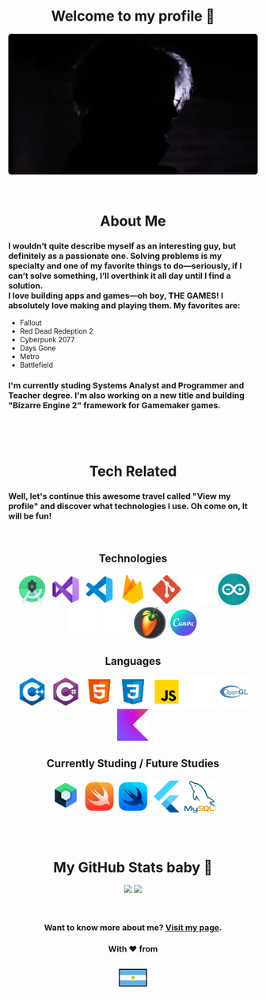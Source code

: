 <div align="center">
  <div>
    <h1>Welcome to my profile 👋</h1>
    <img src="./assets/background_alt.png" width=512px height=auto alt="Bruno Photo">
  </div>

  <br>
  <br>

  <h1>About Me</h1>
  <div align="left">
    <h3>I wouldn’t quite describe myself as an interesting guy, but definitely as a passionate one. Solving problems is my specialty and one of my favorite things to do—seriously, if I can’t solve something, I’ll overthink it all day until I find a solution.<br>I love building apps and games—oh boy, THE GAMES! I absolutely love making and playing them. My favorites are:</h3>
    <ul>
      <li>Fallout</li>
      <li>Red Dead Redeption 2</li>
      <li>Cyberpunk 2077</li>
      <li>Days Gone</li>
      <li>Metro</li>
      <li>Battlefield</li>
    </ul>
    <h3>I'm currently studing Systems Analyst and Programmer and Teacher degree. I'm also working on a new title and building "Bizarre Engine 2" framework for Gamemaker games.</h3>
  </div>

  <br>
  <br>
  <br>

  <h1>Tech Related</h1>
  <div align="left">
    <h3>Well, let's continue this awesome travel called "View my profile" and discover what technologies I use. Oh come on, It will be fun!</h3>
    <br>
    <div align="center">
      <h2>Technologies</h2>
      <img src="./assets/tech/androidstudio.png" width=64px height=auto title="Android Studio" alt="GitHub logo">
      <img src="./assets/tech/vs2019.png" width=64px height=auto title="Visual Studio 2019" alt="Visual Studio 2019 logo">
      <img src="./assets/tech/vsc.png" width=64px height=auto title="Visual Studio Code" alt="Visual Studio Code logo">
      <img src="./assets/tech/firebase.png" width=64px height=auto title="Firebase" alt="Firebase logo">
      <img src="./assets/tech/git.png" width=64px height=auto title="Git" alt="Git logo">
      <img src="./assets/tech/github.png" width=64px height=auto title="GitHub" alt="GitHub logo">
      <img src="./assets/tech/arduino.png" width=64px height=auto title="Arduino" alt="Arduino logo">
      <img src="./assets/tech/gamemaker.png" width=64px height=auto title="Gamemaker" alt="Gamemaker logo">
      <img src="./assets/tech/unrealengine4.png" width=64px height=auto title="Unreal Engine 4" alt="Unreal Engine 4 logo">
      <img src="./assets/tech/flstudio.png" width=64px height=auto title="FL Studio" alt="FL Studio logo">
      <img src="./assets/tech/canva.png" width=64px height=auto title="Canva" alt="Canva logo">
      <h2>Languages</h2>
      <img src="./assets/lang/cpp.png" width=64px height=auto title="C++" alt="C++ logo">
      <img src="./assets/lang/csharp.png" width=64px height=auto title="C#" alt="C# logo">
      <img src="./assets/lang/html.png" width=64px height=auto title="HTML5" alt="HTML5 logo">
      <img src="./assets/lang/css.png" width=64px height=auto title="CSS3" alt="CSS3 logo">
      <img src="./assets/lang/javascript.png" width=64px height=auto title="JavaScript" alt="JavaScript logo">
      <img src="./assets/lang/gml.png" width=64px height=auto title="GML" alt="GML logo">
      <img src="./assets/lang/glsl.png" width=64px height=auto title="GLSL" alt="GLSL logo">
      <img src="./assets/lang/kotlin.png" width=64px height=auto title="Kotlin" alt="Kotlin logo">
      <br>
      <h2>Currently Studing / Future Studies</h2>
      <img src="./assets/tech/jetpackcompose.png" width=64px height=auto title="Jetpack Compose" alt="Jetpack Compose logo">
      <img src="./assets/lang/swift.png" width=64px height=auto title="Swift" alt="Swift logo">
      <img src="./assets/tech/swiftui.png" width=64px height=auto title="SwiftUI" alt="SwiftUI logo">
      <img src="./assets/tech/flutter.png" width=64px height=auto title="Flutter" alt="Flutter logo">
      <img src="./assets/tech/mysql.png" width=64px height=auto title="MySQL" alt="MySQL logo">
    </div>
  </div>

  <br>
  <br>
  <br>

  <div>
    <h1>My GitHub Stats baby 💋</h1>
    <a href="https://github.com/BRUNOO1545" style="text-decoration: none">
      <img height="180em" src="https://github-readme-stats.vercel.app/api?username=BRUNOO1545&show_icons=true&theme=radical&include_all_commits=true&count_private=true"/>
      <img height="180em" src="https://github-readme-stats.vercel.app/api/top-langs/?username=BRUNOO1545&show_icons=true&theme=radical&layout=compact&langs_count=6&count_private=true"/>
    </a>
  </div>

  <br>
  <br>

  <div>
    <h3>Want to know more about me? <a href="https://brunoo1545.github.io">Visit my page</a>.<h3>
    <h3>With ❤ from</h3>
    <img src="./assets/argentina_emoji.png" width=64px height=auto alt="Argentina Flag">
  </div>
</div>
